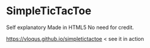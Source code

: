 # SimpleTicTacToe
Self explanatory
Made in HTML5
No need for credit.


https://vloqus.github.io/simpletictactoe < see it in action

